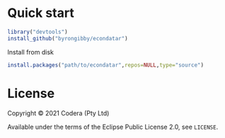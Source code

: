 # Quick start

```r
library("devtools")
install_github("byrongibby/econdatar")
```

Install from disk

```r
install.packages("path/to/econdatar",repos=NULL,type="source")
```

# License

Copyright © 2021 Codera (Pty Ltd)

Available under the terms of the Eclipse Public License 2.0, see `LICENSE`.

